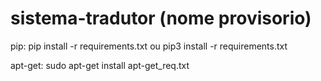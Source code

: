 # sistema-tradutor (nome provisorio)

pip:    	pip install -r requirements.txt
			ou
	     	pip3 install -r requirements.txt


apt-get:    	sudo apt-get install apt-get_req.txt


